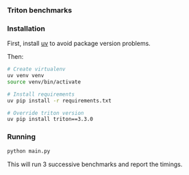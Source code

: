 ### Triton benchmarks

### Installation

First, install [uv](https://github.com/astral-sh/uv) to avoid package version problems.

Then:
```sh
# Create virtualenv
uv venv venv
source venv/bin/activate

# Install requirements
uv pip install -r requirements.txt

# Override triton version
uv pip install triton==3.3.0
```

### Running

```sh
python main.py
```

This will run 3 successive benchmarks and report the timings.